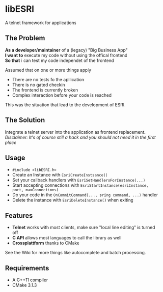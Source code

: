# libESRI
A telnet framework for applications

## The Problem
**As a developer/maintainer** of a (legacy) "Big Business App"  
**I want to** execute my code without using the offical frontend  
**So that** i can test my code independet of the frontend  

Assumed that on one or more things apply
- There are no tests fo the apllication
- There is no gated checkin
- The frontend is currently broken
- Complex interaction before your code is reached
 
This was the situation that lead to the development of ESRI.

## The Solution
Integrate a telnet server into the application as frontend replacement.  
*Disclaimer: It's of course still a hack and you should not need it in the first place*

## Usage
* `#include <libESRI.h>`
* Create an Instance with `EsriCreateInstsance()`
* Set your callback handlers with `EsriSetHandlersForInstance(...)`
* Start accepting connections with `EsriStartInstance(esriInstance, port, maxConnections)`
* Do your code in the `OnCommitCommand(..., sring command, ...)` handler
* Delete the instance with `EsriDeleteInstance()` when exiting

## Features
- **Telnet** works with most clients, make sure "local line editing" is turned off
- **C API** allows most languages to call the library as well
- **Crossplattform** thanks to CMake
 
See the Wiki for more things like autocomplete and batch processing.

## Requirements
* A C++11 compiler
* CMake 3.1.3